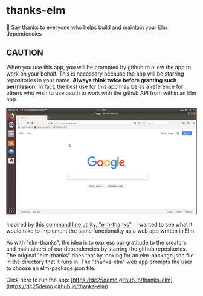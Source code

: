 # thanks-elm

🌟 Say thanks to everyone who helps build and maintain your Elm dependencies

## CAUTION

When you use this app, you will be prompted by github to allow the app to work on your behalf.  This is necessary because the app will be starring repositories in your name.  **Always think twice before granting such permission.**  In fact, the best use for this app may be as a reference for others who wish to use oauth to work with the github API from within an Elm app.


![Example gif](https://github.com/dc25demo/thanks-elm/raw/master/thanksElmVideoB854.gif)

Inspired by [this command line utility, "elm-thanks"](https://github.com/zwilias/elm-thanks) .  I wanted to see what it would take to implement the same functionality as a web app written in Elm.

As with "elm-thanks", the idea is to express our gratitude to the creators and maintainers of our dependencies by starring the github repositories. The original "elm-thanks" does that by looking for an elm-package.json file in the directory that it runs in.  The "thanks-elm" web app prompts the user to choose an elm-package.json file.

Click here to run the app: [https://dc25demo.github.io/thanks-elm](https://dc25demo.github.io/thanks-elm).  

